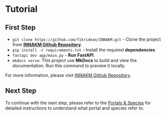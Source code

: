 # Tutorial

## First Step
* `git clone https://github.com/fikridean/INNAKM.git` - Clone the project from **[INNAKM Github Repository](https://github.com/fikridean/INNAKM)**.
* `pip install -r requirements.txt` - Install the required **dependencies**
* `fastapi dev app/main.py` - **Run FastAPI**.
* `mkdocs serve`: This project use **MkDocs** to build and view the documentation. Run this command to preview it locally.

For more information, please visit [INNAKM Github Repository](https://github.com/fikridean/INNAKM).

## Next Step
To continue with the next step, please refer to the [Portals & Species](./B.md) for detailed instructions to understand what portal and species refer to.